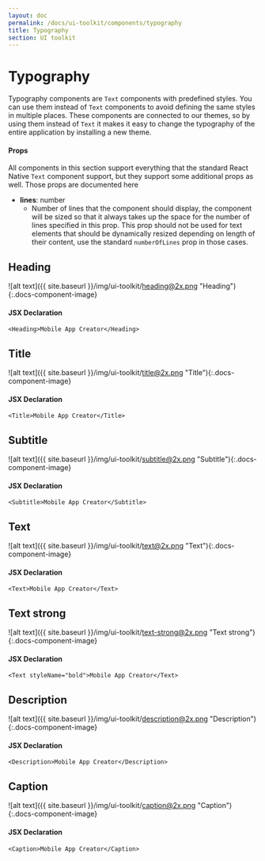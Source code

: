 ```yaml
---
layout: doc
permalink: /docs/ui-toolkit/components/typography
title: Typography
section: UI toolkit
---
```


# Typography

Typography components are `Text` components with predefined styles. You can use them instead of `Text` components to avoid defining the same styles in multiple places. These components are connected to our themes, so by using them instead of `Text` it makes it easy to change the typography of the entire application by installing a new theme.

#### Props
All components in this section support everything that the standard React Native `Text` component support, but they support some additional props as well. Those props are documented here

* **lines**: number
  - Number of lines that the component should display, the component will be sized so that it always takes up the space for the number of lines specified in this prop. This prop should not be used for text elements that should be dynamically resized depending on length of their content, use the standard `numberOfLines` prop in those cases.

## Heading
![alt text]({{ site.baseurl }}/img/ui-toolkit/heading@2x.png "Heading"){:.docs-component-image}

#### JSX Declaration
```JSX
<Heading>Mobile App Creator</Heading>
```

## Title
![alt text]({{ site.baseurl }}/img/ui-toolkit/title@2x.png "Title"){:.docs-component-image}

#### JSX Declaration
```JSX
<Title>Mobile App Creator</Title>
```

## Subtitle
![alt text]({{ site.baseurl }}/img/ui-toolkit/subtitle@2x.png "Subtitle"){:.docs-component-image}

#### JSX Declaration
```JSX
<Subtitle>Mobile App Creator</Subtitle>
```

## Text
![alt text]({{ site.baseurl }}/img/ui-toolkit/text@2x.png "Text"){:.docs-component-image}

#### JSX Declaration
```JSX
<Text>Mobile App Creator</Text>
```

## Text strong
![alt text]({{ site.baseurl }}/img/ui-toolkit/text-strong@2x.png "Text strong"){:.docs-component-image}

#### JSX Declaration
```JSX
<Text styleName="bold">Mobile App Creator</Text>
```

## Description
![alt text]({{ site.baseurl }}/img/ui-toolkit/description@2x.png "Description"){:.docs-component-image}

#### JSX Declaration
```JSX
<Description>Mobile App Creator</Description>
```

## Caption
![alt text]({{ site.baseurl }}/img/ui-toolkit/caption@2x.png "Caption"){:.docs-component-image}

#### JSX Declaration
```JSX
<Caption>Mobile App Creator</Caption>
```
